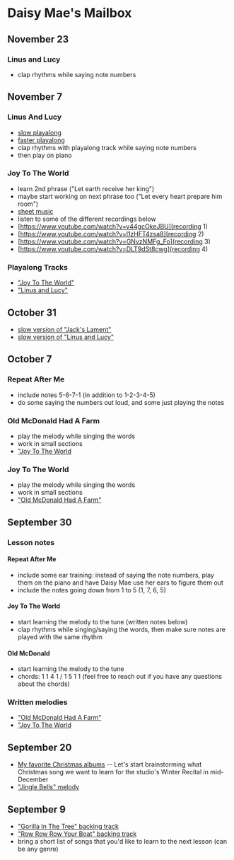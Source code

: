 # Daisy Mae's Mailbox

## November 23
### Linus and Lucy
- clap rhythms while saying note numbers

## November 7
### Linus And Lucy
- [slow playalong](./slow.mp3)
- [faster playalong](./faster.mp3)
- clap rhythms with playalong track while saying note numbers
- then play on piano

### Joy To The World
- learn 2nd phrase ("Let earth receive her king")
- maybe start working on next phrase too ("Let every heart prepare him room")
- [sheet music](./joy.jpg)
- listen to some of the different recordings below
- [https://www.youtube.com/watch?v=v44gcOkeJBU](recording 1)
- [https://www.youtube.com/watch?v=l1zHFT4zsa8](recording 2)
- [https://www.youtube.com/watch?v=GNvzNMFg_Fo](recording 3)
- [https://www.youtube.com/watch?v=DLT9dSt8cwg](recording 4)

### Playalong Tracks
- ["Joy To The World"](./joy.mp3)
- ["Linus and Lucy"](./linus.mp3)

## October 31
- [slow version of "Jack's Lament"](./lament.mp3)
- [slow version of "Linus and Lucy"](./linus.mp3)

## October 7
### Repeat After Me
- include notes 5-6-7-1 (in addition to 1-2-3-4-5)
- do some saying the numbers out loud, and some just playing the notes

### Old McDonald Had A Farm
- play the melody while singing the words
- work in small sections
- ["Joy To The World](./joy.jpg)

### Joy To The World
- play the melody while singing the words
- work in small sections
- ["Old McDonald Had A Farm"](./mcdonald.jpg)

## September 30
### Lesson notes
#### Repeat After Me
- include some ear training: instead of saying the note numbers, play them on the piano and have Daisy Mae use her ears to figure them out
- include the notes going down from 1 to 5 (1, 7, 6, 5)

#### Joy To The World
- start learning the melody to the tune (written notes below)
- clap rhythms while singing/saying the words, then make sure notes are played with the same rhythm

#### Old McDonald
- start learning the melody to the tune
- chords: 1 1 4 1 / 1 5 1 1 (feel free to reach out if you have any questions about the chords)

### Written melodies
- ["Old McDonald Had A Farm"](./mcdonald.jpg)
- ["Joy To The World](./joy.jpg)

## September 20
- [My favorite Christmas albums](/christmas) -- Let's start brainstorming what Christmas song we want to learn for the studio's Winter Recital in mid-December
- ["Jingle Bells" melody](./jingle.jpg)


## September 9
- ["Gorilla In The Tree" backing track](./gorilla.mp3)
- ["Row Row Row Your Boat" backing track](./row.mp3)
- bring a short list of songs that you'd like to learn to the next lesson (can be any genre)

